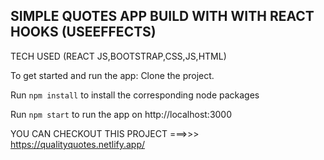 

<h2>SIMPLE QUOTES APP BUILD WITH WITH REACT HOOKS (USEEFFECTS)</h2>

<p>TECH USED (REACT JS,BOOTSTRAP,CSS,JS,HTML)</p>
To get started and run the app:
Clone the project.

Run <code>npm install</code> to install the corresponding node packages

Run <code>npm start</code> to run the app on http://localhost:3000

YOU CAN CHECKOUT THIS PROJECT ===>>>   https://qualityquotes.netlify.app/

